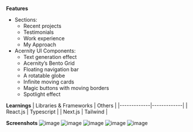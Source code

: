 **Features**
- Sections:
  - Recent projects
  - Testimonials
  - Work experience
  - My Approach
- Acernity UI Components:
  - Text generation effect
  - Acernity’s Bento Grid
  - Floating navigation bar
  - A rotatable globe
  - Infinite moving cards
  - Magic buttons with moving borders
  - Spotlight effect


**Learnings**
| Libraries & Frameworks    | Others    |
|-------------|-------------|
| React.js  | Typescript  |
| Next.js  | Tailwind  |

**Screenshots**
![image](https://github.com/Lagger-s-Lab/Lagger-s-Portfolio/assets/172105915/d799a9f8-503a-42f6-b901-b9fd3742f32b)
![image](https://github.com/Lagger-s-Lab/Lagger-s-Portfolio/assets/172105915/40d90277-fa41-4a0e-b5d7-623dc5b7e0c2)
![image](https://github.com/Lagger-s-Lab/Lagger-s-Portfolio/assets/172105915/683f7d2b-0c4a-4c1e-9c68-4789a55fd04c)
![image](https://github.com/Lagger-s-Lab/Lagger-s-Portfolio/assets/172105915/03c59e14-8941-4e09-820f-5bff25e8e0fa)
![image](https://github.com/Lagger-s-Lab/Lagger-s-Portfolio/assets/172105915/d6760774-15fc-44ec-9215-94e1b7af015c)




